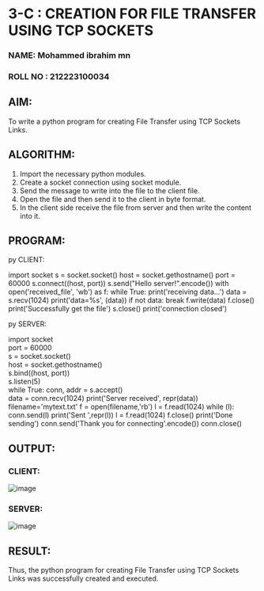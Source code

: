 # 3-C : CREATION FOR FILE TRANSFER USING TCP SOCKETS  
 
### NAME: Mohammed ibrahim mn
### ROLL NO : 212223100034

## AIM:
To write a python program for creating File Transfer using TCP Sockets Links.

## ALGORITHM:
1. Import the necessary python modules.
2. Create a socket connection using socket module.
3. Send the message to write into the file to the client file.
4. Open the file and then send it to the client in byte format.
5. In the client side receive the file from server and then write the content into it.
   
## PROGRAM:
py
CLIENT:

import socket 
s = socket.socket() 
host = socket.gethostname() 
port = 60000 
s.connect((host, port)) 
s.send("Hello server!".encode()) 
with open('received_file', 'wb') as f: 
    while True: 
        print('receiving data...') 
        data = s.recv(1024) 
        print('data=%s', (data)) 
        if not data: 
            break 
        f.write(data) 
f.close() 
print('Successfully get the file') 
s.close() 
print('connection closed') 

py
SERVER: 
 
import socket                    
port = 60000                    
s = socket.socket()              
host = socket.gethostname()      
s.bind((host, port))              
s.listen(5)                      
while True: 
    conn, addr = s.accept()      
    data = conn.recv(1024) 
    print('Server received', repr(data)) 
    filename='mytext.txt' 
    f = open(filename,'rb') 
    l = f.read(1024) 
    while (l): 
       conn.send(l) 
       print('Sent ',repr(l)) 
       l = f.read(1024) 
    f.close() 
    print('Done sending') 
    conn.send('Thank you for connecting'.encode()) 
    conn.close() 

## OUTPUT:
### CLIENT:

![image](https://github.com/user-attachments/assets/24f6cde2-e577-4059-85c5-ab03a5def504)


### SERVER:

![image](https://github.com/user-attachments/assets/356786b2-5e57-426a-afcc-34f2796f375e)

## RESULT:
Thus, the python program for creating File Transfer using TCP Sockets Links was 
successfully created and executed.

